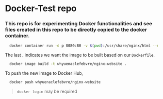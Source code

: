 # Docker-Test repo

### This repo is for experimenting Docker functionalities and see files created in this repo to be directly copied to the docker container.

```bash
  docker container run -d p 8080:80 -v $(pwd):/usr/share/nginx/html --name nginx-website nginx
```

The last . indicates we want the image to be built based on our `Dockerfile`.
```bash
  docker image build -t whyuenaclefebvre/nginx-website .
```

To push the new image to Docker Hub,
```bash
  docker push whyuenaclefebvre/nginx-website
```
> `docker login` may be required 
